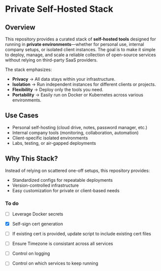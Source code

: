 
# Private Self-Hosted Stack

## Overview

This repository provides a curated stack of **self-hosted tools** designed for running in **private environments**—whether for personal use, internal company setups, or isolated client instances. The goal is to make it simple to deploy, manage, and scale a reliable collection of open-source services without relying on third-party SaaS providers.

The stack emphasizes:

* **Privacy** → All data stays within your infrastructure.
* **Isolation** → Run independent instances for different clients or projects.
* **Flexibility** → Deploy only the tools you need.
* **Portability** → Easily run on Docker or Kubernetes across various environments.

## Use Cases

* Personal self-hosting (cloud drive, notes, password manager, etc.)
* Internal company tools (monitoring, collaboration, automation)
* Client-specific isolated environments
* Labs, testing, or air-gapped deployments

## Why This Stack?

Instead of relying on scattered one-off setups, this repository provides:

* Standardized configs for repeatable deployments
* Version-controlled infrastructure
* Easy customization for private or client-based needs


### To do
- [ ] Leverage Docker secrets
- [x] Self-sign cert generation
- [ ] If existing cert is provided, update script to include existing cert files
- [ ] Ensure Timezone is consistant across all services
- [ ] Control on logging
- [ ] Control on which services to keep running


